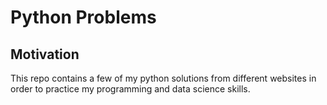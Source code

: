 # Python Problems 

## Motivation
This repo contains a few of my python solutions from different websites in order to practice my programming and data science skills.

